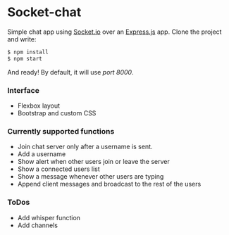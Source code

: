 # Socket-chat

Simple chat app using [Socket.io] over an [Express.js] app.
Clone the project and write:
```sh
$ npm install
$ npm start
```
And ready! By default, it will use *port 8000*.
### Interface
- Flexbox layout
- Bootstrap and custom CSS

### Currently supported functions
- Join chat server only after a username is sent.
- Add a username
- Show alert when other users join or leave the server
- Show a connected users list
- Show a message whenever other users are typing
- Append client messages and broadcast to the rest of the users

### ToDos
- Add whisper function
- Add channels



[Socket.io]: http://socket.io
[Express.js]: http://expressjs.com
